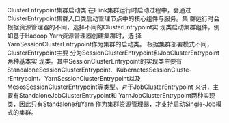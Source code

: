 ClusterEntrypoint集群启动类
在Flink集群运行时启动过程中，会通过 ClusterEntrypoint集群入口类启动管理节点中的核心组件与服务。集 群运行时会根据资源管理器的不同，选择不同的ClusterEntrypoint实 现类启动集群组件，例如基于Hadoop Yarn资源管理器创建集群时，选 择YarnSessionClusterEntrypoint作为集群的启动类。
根据集群部署模式不同，ClusterEntrypoint主要 分为SessionClusterEntrypoint和JobClusterEntrypoint两种基本实 现类。其中SessionClusterEntrypoint的实现类主要有 StandaloneSessionClusterEntrypoint、KubernetesSessionCluste- rEntrypoint、YarnSessionClusterEntrypoint以及 MesosSessionClusterEntrypoint等类型。对于JobClusterEntrypoint 来讲，主要有StandaloneJobClusterEntrypoint和 YarnJobClusterEntrypoint两种实现类，因此只有Standalone和Yarn 作为集群资源管理器，才支持启动Single-Job模式的集群。